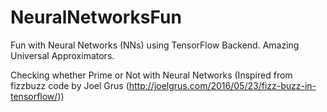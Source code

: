 # NeuralNetworksFun
Fun with Neural Networks (NNs) using TensorFlow Backend. Amazing Universal Approximators. 

Checking whether Prime or Not with Neural Networks (Inspired from fizzbuzz code by Joel Grus (http://joelgrus.com/2016/05/23/fizz-buzz-in-tensorflow/))


